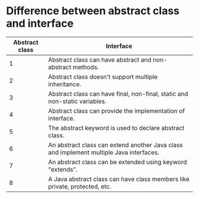 # Difference between abstract class and interface

| Abstract class | Interface |
| -------------- | --------- |
| 1 | Abstract class can have abstract and non-abstract methods. | Interface can have only abstract methods. Since Java 8, it can have default and static methods also. |
| 2 | Abstract class doesn't support multiple inheritance. | Interface supports multiple inheritance. |
| 3 | Abstract class can have final, non-final, static and non-static variables. | Interface has only static and final variables. |
| 4 | Abstract class can provide the implementation of interface. |	Interface can't provide the implementation of abstract class. |
| 5 | The abstract keyword is used to declare abstract class. |	The interface keyword is used to declare interface. |
| 6 | An abstract class can extend another Java class and implement multiple Java interfaces. |	An interface can extend another Java interface only. |
| 7 | An abstract class can be extended using keyword "extends". | An interface can be implemented using keyword "implements". |
| 8 | A Java abstract class can have class members like private, protected, etc. | Members of a Java interface are public by default. |

